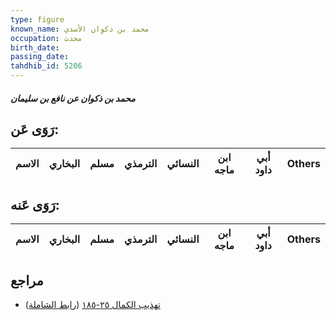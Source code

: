 ```yaml
---
type: figure
known_name: محمد بن ذكوان الأسدي
occupation: محدث
birth_date:
passing_date:
tahdhib_id: 5206
---
```

##### محمد بن ذكوان عن نافع بن سليمان

## رَوَى عَن:
| الاسم | البخاري | مسلم | الترمذي | النسائي | ابن ماجه | أبي داود | Others |
| ----- | ------- | ---- | ------- | ------- | -------- | -------- | ------ |
## رَوَى عَنه:
| الاسم | البخاري | مسلم | الترمذي | النسائي | ابن ماجه | أبي داود | Others |
| ----- | ------- | ---- | ------- | ------- | -------- | -------- | ------ |
## مراجع
- [تهذيب الكمال ٢٥-١٨٥](obsidian://open?vault=Tahdhib-al-Kamal&file=Figures/٥٢٠٦-محمد%20بن%20ذكوان%20عن%20نافع%20بن%20سليمان) ([رابط الشاملة](https://shamela.ws/book/3722/13278))